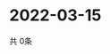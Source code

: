 # 2022-03-15
  共 0条

  <!-- BEGIN -->
  <!-- 最后更新时间Tue Mar 15 2022 00:26:08 GMT+0000 (Coordinated Universal Time) -->
  
  <!-- END -->
  
  